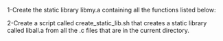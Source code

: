 1-Create the static library libmy.a containing all the functions listed below:

2-Create a script called create_static_lib.sh that creates a static library called liball.a from all the .c files that are in the current directory.

